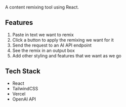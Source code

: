 A content remixing tool using React.

## Features

1. Paste in text we want to remix
2. Click a button to apply the remixing we want for it
3. Send the request to an AI API endpoint
4. See the remix in an output box
5. Add other styling and features that we want as we go

## Tech Stack

- React
- TailwindCSS
- Vercel
- OpenAI API
